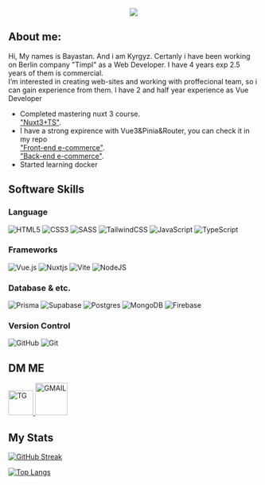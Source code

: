 <div id="header" align="center">
  <img src="https://res.cloudinary.com/dibgzcjci/image/upload/v1679063279/github/Beige_Black_Geometric_Technology_LinkedIn_Banner_gjew6w.png"/>
</div>


<h2>About me:</h2>

  Hi, My names is Bayastan. And i am Kyrgyz. Certanly i have been working on Berlin company "Timpl" as a Web Developer. I have 4 years exp 2.5 years of them is commercial.<br />
  I’m interested in creating web-sites and working with proffecional team, so i can gain experience from them. I have 2 and half year experience as Vue Developer <br />
* Completed mastering nuxt 3 course. <br /> 
<a href='https://github.com/Tonight11/Pet-Project-Nuxt-3'>"Nuxt3+TS"</a>. <br /> 
* I have a strong expirence with Vue3&Pinia&Router, you can check it in my repo <br /> 
<a href='https://github.com/Tonight11/full-stack-e-commerce-frontend'>"Front-end e-commerce"</a>. <br />
<a href='https://github.com/Tonight11/full-stack-e-commerce-backend'>"Back-end e-commerce"</a>. <br />
* Started learning docker


<h2>Software Skills</h2>

<h3>Language</h3>

![HTML5](https://img.shields.io/badge/html5-%23E34F26.svg?style=for-the-badge&logo=html5&logoColor=white)
![CSS3](https://img.shields.io/badge/css3-%231572B6.svg?style=for-the-badge&logo=css3&logoColor=white)
![SASS](https://img.shields.io/badge/SASS-hotpink.svg?style=for-the-badge&logo=SASS&logoColor=white)
![TailwindCSS](https://img.shields.io/badge/tailwindcss-%2338B2AC.svg?style=for-the-badge&logo=tailwind-css&logoColor=white)
![JavaScript](https://img.shields.io/badge/javascript-%23323330.svg?style=for-the-badge&logo=javascript&logoColor=%23F7DF1E)
![TypeScript](https://img.shields.io/badge/typescript-%23007ACC.svg?style=for-the-badge&logo=typescript&logoColor=white)

<h3>Frameworks</h3>

![Vue.js](https://img.shields.io/badge/vuejs-%2335495e.svg?style=for-the-badge&logo=vuedotjs&logoColor=%234FC08D)
![Nuxtjs](https://img.shields.io/badge/Nuxt-002E3B?style=for-the-badge&logo=nuxtdotjs&logoColor=#00DC82)
![Vite](https://img.shields.io/badge/vite-%23646CFF.svg?style=for-the-badge&logo=vite&logoColor=white)
![NodeJS](https://img.shields.io/badge/node.js-6DA55F?style=for-the-badge&logo=node.js&logoColor=white)

<h3>Database & etc.</h3>

![Prisma](https://img.shields.io/badge/Prisma-3982CE?style=for-the-badge&logo=Prisma&logoColor=white)
![Supabase](https://img.shields.io/badge/Supabase-3ECF8E?style=for-the-badge&logo=supabase&logoColor=white)
![Postgres](https://img.shields.io/badge/postgres-%23316192.svg?style=for-the-badge&logo=postgresql&logoColor=white)
![MongoDB](https://img.shields.io/badge/MongoDB-%234ea94b.svg?style=for-the-badge&logo=mongodb&logoColor=white)
![Firebase](https://img.shields.io/badge/Firebase-039BE5?style=for-the-badge&logo=Firebase&logoColor=white)

<h3>Version Control</h3>

![GitHub](https://img.shields.io/badge/github-%23121011.svg?style=for-the-badge&logo=github&logoColor=white)
![Git](https://img.shields.io/badge/git-%23F05033.svg?style=for-the-badge&logo=git&logoColor=white)

<h2>DM ME</h2>

<p dir="auto">
  <a href='https://t.me/bayas1232' target='_blank'>
    <img src="https://cdn.worldvectorlogo.com/logos/telegram.svg" alt="TG" style="max-width: 100%; width: 50px;">
  </a>
  <a href='mailto:godofspeedman@gmail.com' target='_blank'>
    <img src="https://cdn.worldvectorlogo.com/logos/gmail-icon.svg" alt="GMAIL" style="max-width: 100%; width: 65px;">
  </a>
</p>


<h2>My Stats</h2>

[![GitHub Streak](http://github-readme-streak-stats.herokuapp.com?user=Tonight11&theme=dark&background=000000)](https://git.io/streak-stats)

[![Top Langs](https://github-readme-stats.vercel.app/api/top-langs/?username=Tonight11&layout=compact)](https://github.com/anuraghazra/github-readme-stats)
